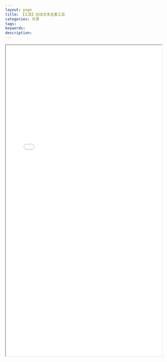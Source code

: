 ```yaml
---
layout: page
title: 【工具】在线文本去重工具
categories: 开源
tags:
keywords:
description:
---
```






<iframe src="/pictures_for_blog/app/text_compare/text_distinct.html" width="100%" height="1000em" marginwidth="10%"></iframe>
